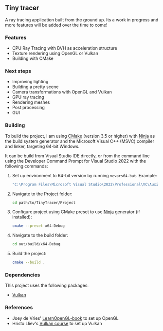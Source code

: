 ## Tiny tracer
A ray tracing application built from the ground up. 
Its a work in progress and more features will be added over the time to come!

### Features
- CPU Ray Tracing with BVH as acceleration structure
- Texture rendering using OpenGL or Vulkan
- Building with CMake

### Next steps
- Improving lighting
- Building a pretty scene
- Camera transformations with OpenGL and Vulkan
- GPU ray tracing
- Rendering meshes
- Post processing
- GUI

### Building
To build the project, I am using [CMake](https://cmake.org/) (version 3.5 or higher) with [Ninja](https://ninja-build.org/) as the build system generator and the Microsoft Visual C++ (MSVC) compiler and linker,
targeting 64-bit Windows.

It can be build from Visual Studio IDE directly, or from the command line using the Developer Command Prompt for Visual Studio 2022 with the following commands:

1. Set up environment to 64-bit version by running <code>vcvars64.bat</code>. Example:

    ```sh
    "C:\Program Files\Microsoft Visual Studio\2022\Professional\VC\Auxiliary\Build\vcvars64.bat"
    ```

2. Navigate to the Project folder:
    
    ```sh   
    cd path/to/TinyTracer/Project
    ```
 
2. Configure project using CMake preset to use [Ninja](https://ninja-build.org/) generator (if installed):

    ```sh
    cmake --preset x64-Debug
    ```

3. Navigate to the build folder:
    
    ```sh   
    cd out/build/x64-Debug
    ```

4. Build the project:

    ```sh
    cmake --build .
    ```

### Dependencies
This project uses the following packages:
- [Vulkan](https://www.lunarg.com/vulkan-sdk/)

### References
- Joey de Vries' [LearnOpenGL-book](https://learnopengl.com/) to set up OpenGL
- Hristo Lliev's [Vulkan course](https://www.udemy.com/course/graphics-programming-with-vulkan-and-cpp) to set up Vulkan